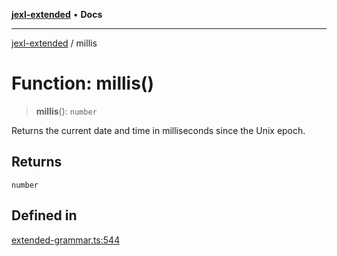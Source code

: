 [**jexl-extended**](../README.md) • **Docs**

***

[jexl-extended](../globals.md) / millis

# Function: millis()

> **millis**(): `number`

Returns the current date and time in milliseconds since the Unix epoch.

## Returns

`number`

## Defined in

[extended-grammar.ts:544](https://github.com/nikoraes/jexl-extended/blob/6615aed6c8a07c2ecf0502c413d5c565a91b5f13/src/extended-grammar.ts#L544)
